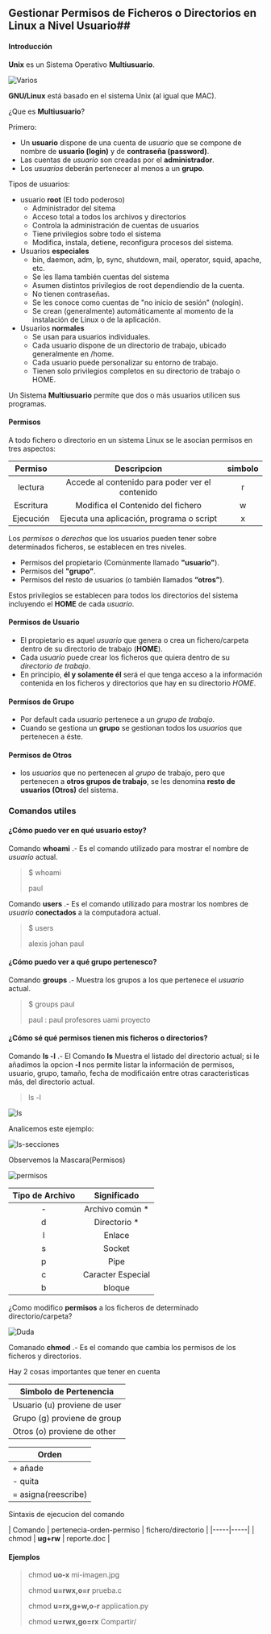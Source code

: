 ## Gestionar Permisos de Ficheros o Directorios en Linux  a Nivel Usuario##

#### Introducción

**Unix** es un Sistema Operativo **Multiusuario**.

![Varios][1]

**GNU/Linux** está basado en el sistema Unix (al igual que MAC).

¿Que es **Multiusuario**?

Primero:

* Un **usuario** dispone de una cuenta de *usuario* que se compone de nombre de **usuario (login)** y de **contraseña (password)**.
* Las cuentas de *usuario* son creadas por el **administrador**.
* Los *usuarios* deberán pertenecer al menos a un **grupo**.

Tipos de usuarios:

* usuario **root** (El todo poderoso)
	* Administrador del sitema
	* Acceso total a todos los archivos y directorios
	* Controla la administración de cuentas de usuarios
	* Tiene privilegios sobre todo el sistema 
	* Modifica, instala, detiene, reconfigura procesos del sistema.
* Usuarios **especiales**
	*  bin, daemon, adm, lp, sync, shutdown, mail, operator, squid, apache, etc.
	* Se les llama también cuentas del sistema
	* Asumen distintos privilegios de root dependiendio de la cuenta.
	* No tienen contraseñas.
	* Se les conoce como cuentas de "no inicio de sesión" (nologin).
	* Se crean (generalmente) automáticamente al momento de la instalación de Linux o de la aplicación.
* Usuarios **normales**
	* Se usan para usuarios individuales.
	* Cada usuario dispone de un directorio de trabajo, ubicado generalmente en /home.
	* Cada usuario puede personalizar su entorno de trabajo.
	* Tienen solo privilegios completos en su directorio de trabajo o HOME.

Un Sistema **Multiusuario** permite que dos o más usuarios utilicen sus programas.

#### Permisos

A todo fichero o directorio en un sistema Linux se le asocian permisos en tres aspectos:

| Permiso | Descripcion | simbolo |
| :------: | :-------: | :------: |
| lectura | Accede al contenido para poder ver el contenido | r |
| Escritura | Modifica el Contenido del fichero | w |
| Ejecución | Ejecuta una aplicación, programa o script | x |

Los *permisos* o *derechos* que los usuarios pueden tener sobre determinados ficheros, se establecen en tres niveles.

* Permisos del propietario (Comúnmente llamado **"usuario"**).
* Permisos del **"grupo"**.
* Permisos del resto de usuarios (o también llamados **“otros”**).

Estos privilegios se establecen para todos los directorios del sistema incluyendo el **HOME** de cada *usuario*.

#### Permisos de Usuario
* El propietario es aquel *usuario* que genera o crea un fichero/carpeta dentro de su directorio de trabajo (**HOME**).
* Cada *usuario* puede crear los ficheros que quiera dentro de su *directorio de trabajo*.
* En principio, **él y solamente él** será el que tenga acceso a la información contenida en los ficheros y directorios que hay en su directorio *HOME*.
#### Permisos de Grupo
* Por default cada *usuario* pertenece a un *grupo de trabajo*. 
* Cuando se gestiona un **grupo** se gestionan todos los *usuarios* que pertenecen a éste. 

#### Permisos de Otros

* los *usuarios* que no pertenecen al *grupo* de trabajo, pero que pertenecen a **otros grupos de trabajo**, se les denomina **resto de usuarios (Otros)** del sistema.

### Comandos utiles

#### ¿Cómo puedo ver en qué usuario estoy?

Comando **whoami** .- Es el comando utilizado para mostrar el nombre de *usuario* actual.
> $ whoami
> 
> paul

Comando **users** .- Es el comando utilizado para mostrar los nombres de *usuario* **conectados** a la computadora actual.
> $ users
> 
> alexis johan paul

#### ¿Cómo puedo ver a qué grupo pertenesco?

Comando **groups** .- Muestra los grupos a los que pertenece el *usuario* actual.

> $ groups paul 
> 
> paul : paul profesores uami proyecto

#### ¿Cómo sé qué permisos tienen mis ficheros o directorios?

Comando **ls -l** .- El Comando **ls** Muestra el listado del directorio actual; si le añadimos la opcion **-l** nos permite listar la información de permisos, usuario, grupo, tamaño, fecha de modificaión entre otras caracteristicas más, del directorio actual.

> ls -l 
> 
![ls][3]

Analicemos este ejemplo: 

![ls-secciones][4]

Observemos la Mascara(Permisos) 

![permisos][5]

| Tipo de Archivo | Significado |
| :----: | :----: |
| - | Archivo común * |
| d | Directorio * |
| l | Enlace |
| s | Socket |
| p | Pipe |
| c | Caracter Especial |
| b | bloque |

¿Como modifico **permisos** a los ficheros de determinado directorio/carpeta?

![Duda][2]

Comanado **chmod** .- Es el comando que cambia los permisos de los ficheros y directorios.

Hay 2 cosas importantes que tener en cuenta

|Simbolo de Pertenencia |
|----- | 
| Usuario (u) proviene de user | 
| Grupo (g) proviene de group |
| Otros (o) proviene de other |

| Orden |
| ------- |
| + añade |
|  - quita |
| = asigna(reescribe) |

Sintaxis de ejecucion del comando 

| Comando | pertenecia-orden-permiso | fichero/directorio |
|-----|-----|
| chmod | **ug+rw** | reporte.doc |

#### Ejemplos

> chmod **uo-x** mi-imagen.jpg
> 
> chmod **u=rwx,o=r** prueba.c
> 
> chmod **u=rx,g+w,o-r** application.py
> 
> chmod **u=rwx,go=rx** Compartir/

[1]: Imagenes/ok.png
[2]: Imagenes/duda.png
[3]: Imagenes/ls.jpg
[4]: Imagenes/ls-secciones.jpg 
[5]: Imagenes/permisos.jpg
